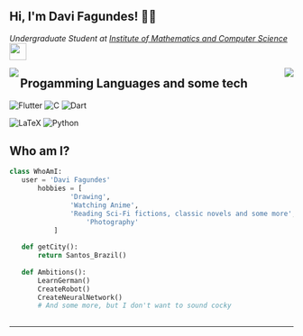 <h2> Hi, I'm Davi Fagundes! 🐱‍👤</h2>
<p><em>Undergraduate Student at <a href="https://www.icmc.usp.br">Institute of Mathematics and Computer Science</a><img src="https://media.giphy.com/media/WUlplcMpOCEmTGBtBW/giphy.gif" width="30"> 
</em></p>

<img align= "left" src = "https://github-readme-stats.vercel.app/api/top-langs/?username=daviFferreiraS&layout=compact">
<img align= "right" src = "https://github-readme-stats.vercel.app/api?username=daviFferreiraS&show_icons=true&hide=[%22issues%22]">

## Progamming Languages and some tech
![Flutter](https://img.shields.io/badge/Flutter-%2302569B.svg?style=for-the-badge&logo=Flutter&logoColor=white)
![C](https://img.shields.io/badge/c-%2300599C.svg?style=for-the-badge&logo=c&logoColor=white)
![Dart](https://img.shields.io/badge/dart-%230175C2.svg?style=for-the-badge&logo=dart&logoColor=white)
<!-- ![JavaScript](https://img.shields.io/badge/javascript-%23323330.svg?style=for-the-badge&logo=javascript&logoColor=%23F7DF1E) -->
![LaTeX](https://img.shields.io/badge/latex-%23008080.svg?style=for-the-badge&logo=latex&logoColor=white)
![Python](https://img.shields.io/badge/python-3670A0?style=for-the-badge&logo=python&logoColor=ffdd54)

## Who am I?
 ```python
 class WhoAmI:
 	user = 'Davi Fagundes'
		hobbies = [
				'Drawing',
				'Watching Anime',
				'Reading Sci-Fi fictions, classic novels and some more',
        			'Photography'
			]
	
	def getCity():
		return Santos_Brazil()
	
	def Ambitions():
		LearnGerman()
		CreateRobot()
		CreateNeuralNetwork()
		# And some more, but I don't want to sound cocky
	
 ```
 

---
